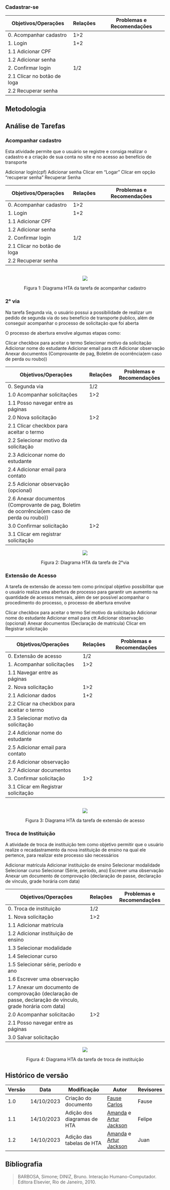 ### Cadastrar-se

| Objetivos/Operações | Relações| Problemas e Recomendações|
| ------ | ------ | ------ |
|0. Acompanhar cadastro| 1>2 | |
|1. Login| 1+2 ||
|1.1 Adicionar CPF|     | |
|1.2 Adicionar senha|     | |
|2. Confirmar login|  1/2   | |
|2.1 Clicar no botão de loga|     | |
|2.2 Recuperar senha|     | |

## Metodologia 
## Análise de Tarefas

### Acompanhar cadastro

Esta atividade permite que o usuário se registre e consiga realizar o cadastro e a criação de sua conta no site e no acesso ao benefício de transporte 

Adicionar login(cpf)
Adicionar senha
Clicar em “Logar”
Clicar em opção “recuperar senha”
Recuperar Senha

| Objetivos/Operações | Relações| Problemas e Recomendações|
| ------ | ------ | ------ |
|0. Acompanhar cadastro| 1>2 | |
|1. Login| 1+2 ||
|1.1 Adicionar CPF|     | |
|1.2 Adicionar senha|     | |
|2. Confirmar login|  1/2   | |
|2.1 Clicar no botão de loga|     | |
|2.2 Recuperar senha|     | |

<br>

<div style="text-align: center">
    <img src="https://github.com/Interacao-Humano-Computador/2023.2--BRB-Mobilidade/blob/main/docs/assets/diagramas%20hta/Diagrama%20acompanhar%20cadastro.png?raw=true">
    <p>Figura 1: Diagrama HTA da tarefa de acompanhar cadastro</p>
</div>

### 2° via

Na tarefa Segunda via, o usuário possui a possibilidade de realizar um pedido de segunda via do seu benefício de transporte ṕublico, além de conseguir acompanhar o processo de solicitação que foi aberta

O processo de abertura envolve algumas etapas como:

Clicar checkbox para aceitar o termo
Selecionar motivo da solicitação
Adicionar nome do estudante
Adicionar email para ctt
Adicionar observação 
Anexar documentos (Comprovante de pag, Boletim de ocorrência(em caso de perda ou roubo))

| Objetivos/Operações | Relações| Problemas e Recomendações|
| ------ | ------ | ------ |
|0. Segunda via |     1/2   | |
|1.0 Acompanhar solicitações  | 1>2  | |
|1.1 Posso navegar entre as páginas  |        | |
|2.0 Nova solicitação|   1>2      | |
|2.1 Clicar checkbox para aceitar o termo|        | |
|2.2 Selecionar motivo da solicitação|        | |
|2.3 Adiciconar nome do estudante|        | |
|2.4 Adicionar email para contato|        | |
|2.5 Adicionar observação (opcional)|        | |
|2.6 Anexar documentos (Comprovante de pag, Boletim de ocorrência(em caso de perda ou roubo))|        | |
|3.0 Confirmar solicitação|    1>2     | |
|3.1 Clicar em registrar solicitação|        | |

<div style="text-align: center">
    <img src="https://github.com/Interacao-Humano-Computador/2023.2--BRB-Mobilidade/blob/main/docs/assets/diagramas%20hta/Diagrama%202via.png?raw=true">
    <p>Figura 2: Diagrama HTA da tarefa de 2°via</p>
</div>

### Extensão de Acesso

A tarefa de extensão de acesso tem como principal objetivo possibilitar que o usuário realiza uma abertura de processo para garantir um aumento na quantidade de acessos mensais, além de ser possível acompanhar o procedimento do processo, o processo de abertura envolve

Clicar checkbox para aceitar o termo
Sel motivo da solicitação
Adicionar nome do estudante
Adicionar email para ctt
Adicionar observação (opcional)
Anexar documentos (Declaração de matrícula)
Clicar em Registrar solicitação

| Objetivos/Operações | Relações| Problemas e Recomendações|
| ------ | ------ | ------ |
|0. Extensão de acesso| 1/2 ||
|1. Acompanhar solicitações| 1>2 ||
|1.1 Navegar entre as páginas|  ||
|2. Nova solicitação| 1>2 ||
|2.1 Adicionar dados|1+2 ||
|2.2 Clicar na checkbox para aceitar o termo|  ||
|2.3 Selecionar motivo da solicitação|  ||
|2.4 Adicionar nome do estudante|  ||
|2.5 Adicionar email para contato|  ||
|2.6 Adicionar observação|  ||
|2.7 Adicionar documentos|  ||
|3. Confirmar solicitação| 1>2 ||
|3.1 Clicar em Registrar solicitação|  ||

<br>

<div style="text-align: center">
    <img src="https://github.com/Interacao-Humano-Computador/2023.2--BRB-Mobilidade/blob/main/docs/assets/diagramas%20hta/Diagrama%20extensao%20de%20acesso.png?raw=true">
    <p>Figura 3: Diagrama HTA da tarefa de extensão de acesso</p>
</div>

### Troca de Instituição

A atividade de troca de instituição tem como objetivo permitir que o usuário realize o recadastramento da nova instituição de ensino na qual ele pertence, para realizar este processo são necessários

Adicionar matrícula
Adicionar instituição de ensino
Selecionar modalidade 
Selecionar curso
Selecionar (Série, período, ano)
Escrever uma observação
Anexar um documento de comprovação (declaração de passe, declaração de vínculo, grade horária com data)

| Objetivos/Operações | Relações| Problemas e Recomendações|
| ------ | ------ | ------ |
|0. Troca de instituição| 1/2 ||
|1. Nova solicitação| 1>2 ||
|1.1 Adicionar matrícula|  ||
|1.2 Adicionar instituição de ensino| ||
|1.3 Selecionar modalidade| ||
|1.4 Selecionar curso|  ||
|1.5 Selecionar série, período e ano|  ||
|1.6 Escrever uma observação|  ||
|1.7 Anexar um documento de comprovação (declaração de passe, declaração de vínculo, grade horária com data)|  ||
|2.0 Acompanhar solicitacão| 1>2 ||
|2.1 Posso navegar entre as páginas|  ||
|3.0 Salvar solicitação|  ||

<div style="text-align: center">
    <img src="https://github.com/Interacao-Humano-Computador/2023.2--BRB-Mobilidade/blob/main/docs/assets/diagramas%20hta/Diagrama%20troca%20de%20institui%C3%A7%C3%A3o.png?raw=true">
    <p>Figura 4: Diagrama HTA da tarefa de troca de instituição</p>
</div>

## Histórico de versão

| Versão | Data       | Modificação                             | Autor                         | Revisores                         |
| ------ | ---------- | --------------------------------------- | ----------------------------- | ----------------------------- |
|    1.0   |   14/10/2023   |   Criação do documento |  [Fause Carlos](https://github.com/FauseSkyWalker)|Fause|
|    1.1   |   14/10/2023   |   Adição dos diagramas de HTA |  [Amanda](https://github.com/Amandaaaaabreu) e [Artur Jackson](https://github.com/artur-jack) | Felipe |
|    1.2   |   14/10/2023   |   Adição das tabelas de HTA |  [Amanda](https://github.com/Amandaaaaabreu) e [Artur Jackson](https://github.com/artur-jack) | Juan |

## Bibliografia

> BARBOSA, Simone; DINIZ, Bruno. Interação Humano-Computador. Editora Elsevier, Rio de Janeiro, 2010.

